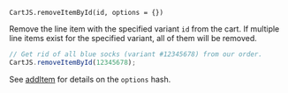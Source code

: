 `CartJS.removeItemById(id, options = {})`

Remove the line item with the specified variant `id` from the cart.
If multiple line items exist for the specified variant, all of them will be removed.

```js
// Get rid of all blue socks (variant #12345678) from our order.
CartJS.removeItemById(12345678);
```

See [addItem](#core-api-add-item) for details on the `options` hash.
